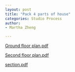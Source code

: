 ```yaml
---
layout: post
title: "Pack 4 parts of house"
categories: Studio Process
author:
- Martha Zheng

---
```


[Ground floor plan.pdf](https://github.com/yawenzh/YZmar/files/7260578/plan1.pdf)

[Second floor plan.pdf](https://github.com/yawenzh/YZmar/files/7260587/plan2.pdf)

[section.pdf](https://github.com/yawenzh/YZmar/files/7260592/section.pdf)


